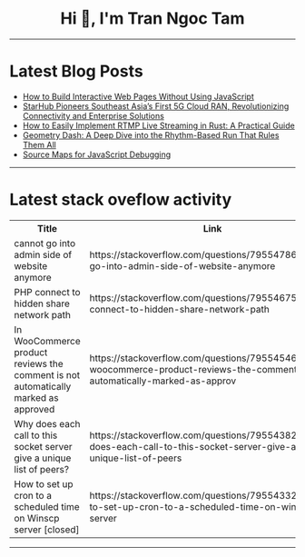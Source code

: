 <h1 align="center">Hi 👋, I'm Tran Ngoc Tam</h1>

---

# Latest Blog Posts 
<!-- BLOG-POST-LIST:START -->
- [How to Build Interactive Web Pages Without Using JavaScript](https://dev.to/shubhamtiwari909/interactive-elements-without-js-56cc)
- [StarHub Pioneers Southeast Asia’s First 5G Cloud RAN, Revolutionizing Connectivity and Enterprise Solutions](https://dev.to/techi-news/starhub-pioneers-southeast-asias-first-5g-cloud-ran-revolutionizing-connectivity-and-enterprise-2j5c)
- [How to Easily Implement RTMP Live Streaming in Rust: A Practical Guide](https://dev.to/yeauty/how-to-easily-implement-rtmp-live-streaming-in-rust-a-practical-guide-4ed1)
- [Geometry Dash: A Deep Dive into the Rhythm-Based Run That Rules Them All](https://dev.to/sebastiankoelpinn/geometry-dash-a-deep-dive-into-the-rhythm-based-run-that-rules-them-all-163b)
- [Source Maps for JavaScript Debugging](https://dev.to/omriluz1/source-maps-for-javascript-debugging-2ndj)
<!-- BLOG-POST-LIST:END -->

---

# Latest stack oveflow activity
<table>
  <tr><th>Title</th><th>Link</th></tr>
  <!-- STACKOVERFLOW:START --><tr><td>cannot go into admin side of website anymore</td><td>https://stackoverflow.com/questions/79554786/cannot-go-into-admin-side-of-website-anymore</td></tr><tr><td>PHP connect to hidden share network path</td><td>https://stackoverflow.com/questions/79554675/php-connect-to-hidden-share-network-path</td></tr><tr><td>In WooCommerce product reviews the comment is not automatically marked as approved</td><td>https://stackoverflow.com/questions/79554546/in-woocommerce-product-reviews-the-comment-is-not-automatically-marked-as-approv</td></tr><tr><td>Why does each call to this socket server give a unique list of peers?</td><td>https://stackoverflow.com/questions/79554382/why-does-each-call-to-this-socket-server-give-a-unique-list-of-peers</td></tr><tr><td>How to set up cron to a scheduled time on Winscp server [closed]</td><td>https://stackoverflow.com/questions/79554332/how-to-set-up-cron-to-a-scheduled-time-on-winscp-server</td></tr><!-- STACKOVERFLOW:END -->
</table>

---


